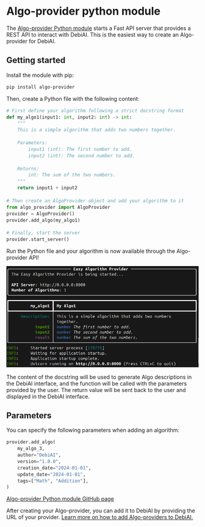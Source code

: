 # Algo-provider python module

The [Algo-provider Python module](https://github.com/debiai/easy-algo-provider) starts a Fast API server that provides a REST API to interact with DebiAI. This is the easiest way to create an Algo-provider for DebiAI.

## Getting started

Install the module with pip:

```bash
pip install algo-provider
```

Then, create a Python file with the following content:

```python
# First define your algorithm following a strict docstring format
def my_algo1(input1: int, input2: int) -> int:
    """
    This is a simple algorithm that adds two numbers together.

    Parameters:
        input1 (int): The first number to add.
        input2 (int): The second number to add.

    Returns:
        int: The sum of the two numbers.
    """
    return input1 + input2

# Then create an AlgoProvider object and add your algorithm to it
from algo_provider import AlgoProvider
provider = AlgoProvider()
provider.add_algo(my_algo1)

# Finally, start the server
provider.start_server()
```

Run the Python file and your algorithm is now available through the Algo-provider API!

![Expected output](./easyAlgoProviderResults.png)

The content of the docstring will be used to generate Algo descriptions in the DebiAI interface, and the function will be called with the parameters provided by the user. The return value will be sent back to the user and displayed in the DebiAI interface.

## Parameters

You can specify the following parameters when adding an algorithm:

```python
provider.add_algo(
    my_algo_3,
    author="DebiAI",
    version="1.0.0",
    creation_date="2024-01-01",
    update_date="2024-01-01",
    tags=["Math", "Addition"],
)
```

[Algo-provider Python module GitHub page](https://github.com/debiai/easy-algo-provider)

After creating your Algo-provider, you can add it to DebiAI by providing the URL of your provider. [Learn more on how to add Algo-providers to DebiAI.](./addingAlgoProviders.md#adding-algo-providers-to-debiai)
